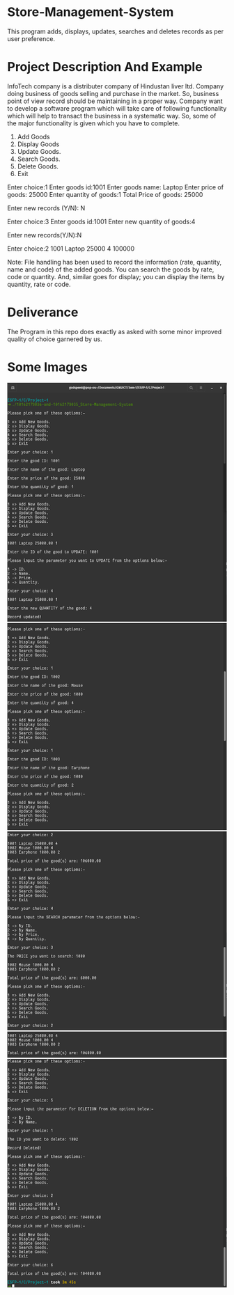 # Store-Management-System
This program adds, displays, updates, searches and deletes records as per user preference.

# Project Description And Example

InfoTech company is a distributer company of Hindustan liver ltd. Company doing business of goods selling and purchase in the market. So, business point of view record should be maintaining in a proper way. Company want to develop a software program which will take care of following functionality which will help to transact the business in a systematic way. So, some of the major functionality is given which you have to complete.

1. Add Goods
2. Display Goods
3. Update Goods.
4. Search Goods.
5. Delete Goods.
6. Exit

Enter choice:1
Enter goods id:1001
Enter goods name: Laptop
Enter price of goods: 25000
Enter quantity of goods:1
Total Price of goods: 25000

Enter new records (Y/N): N

Enter choice:3
Enter goods id:1001
Enter new quantity of goods:4

Enter new records(Y/N):N 

Enter choice:2
1001 Laptop 25000 4
100000

Note: File handling has been used to record the information (rate, quantity, name and code) of the added goods. You can search the goods by rate, code or quantity. And, similar goes for display; you can display the items by quantity, rate or code.

# Deliverance
The Program in this repo does exactly as asked with some minor improved quality of choice garnered by us.

# Some Images


![alt text](https://github.com/ganpat-university/Store-Management-System/blob/main/images/1.png?raw=true)
![alt text](https://github.com/ganpat-university/Store-Management-System/blob/main/images/2.png?raw=true)
![alt text](https://github.com/ganpat-university/Store-Management-System/blob/main/images/3.png?raw=true)
![alt text](https://github.com/ganpat-university/Store-Management-System/blob/main/images/4.png?raw=true)
![alt text](https://github.com/ganpat-university/Store-Management-System/blob/main/images/5.png?raw=true)
